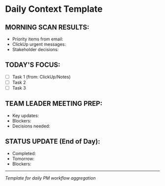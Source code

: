 # Daily Context Template

## MORNING SCAN RESULTS:
- Priority items from email: 
- ClickUp urgent messages:
- Stakeholder decisions:

## TODAY'S FOCUS:
- [ ] Task 1 (from: ClickUp/Notes)
- [ ] Task 2
- [ ] Task 3

## TEAM LEADER MEETING PREP:
- Key updates:
- Blockers:
- Decisions needed:

## STATUS UPDATE (End of Day):
- Completed:
- Tomorrow:
- Blockers:

---

*Template for daily PM workflow aggregation*
